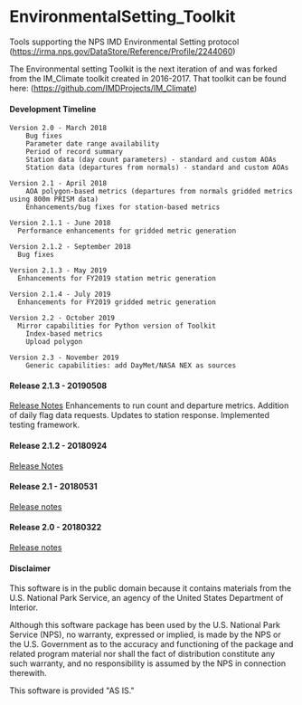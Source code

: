 # EnvironmentalSetting_Toolkit
Tools supporting the NPS IMD Environmental Setting protocol (https://irma.nps.gov/DataStore/Reference/Profile/2244060)

The Environmental setting Toolkit is the next iteration of and was forked from the IM_Climate toolkit created in 2016-2017. That toolkit can be found here: (https://github.com/IMDProjects/IM_Climate)

#### Development Timeline

	Version 2.0 - March 2018
		Bug fixes
		Parameter date range availability
		Period of record summary 
		Station data (day count parameters) - standard and custom AOAs
		Station data (departures from normals) - standard and custom AOAs

	Version 2.1 - April 2018
		AOA polygon-based metrics (departures from normals gridded metrics using 800m PRISM data)
		Enhancements/bug fixes for station-based metrics
	
	Version 2.1.1 - June 2018
	  Performance enhancements for gridded metric generation
	  
	Version 2.1.2 - September 2018
	  Bug fixes

	Version 2.1.3 - May 2019
	  Enhancements for FY2019 station metric generation
	  
	Version 2.1.4 - July 2019
	  Enhancements for FY2019 gridded metric generation

	Version 2.2 - October 2019
	  Mirror capabilities for Python version of Toolkit
		Index-based metrics
		Upload polygon
		
	Version 2.3 - November 2019
		Generic capabilities: add DayMet/NASA NEX as sources


#### Release 2.1.3 - 20190508 #### 
[Release Notes](https://github.com/nationalparkservice/EnvironmentalSetting_Toolkit/releases/tag/v2.1.3)
Enhancements to run count and departure metrics.  Addition of daily flag data requests. Updates to station response. Implemented testing framework.

#### Release 2.1.2 - 20180924 #### 
[Release Notes](https://github.com/nationalparkservice/EnvironmentalSetting_Toolkit/releases/tag/v2.1.2)

#### Release 2.1 - 20180531 ####
[Release notes](https://github.com/nationalparkservice/EnvironmentalSetting_Toolkit/releases)

#### Release 2.0 - 20180322 ####

[Release notes](https://github.com/nationalparkservice/EnvironmentalSetting_Toolkit/releases)
	
#### Disclaimer ####
This software is in the public domain because it contains materials from the U.S. National Park Service, an agency of the United States Department of Interior.

Although this software package has been used by the U.S. National Park Service (NPS), no warranty, expressed or implied, is made by the NPS or the U.S. Government as to the accuracy and functioning of the package and related program material nor shall the fact of distribution constitute any such warranty, and no responsibility is assumed by the NPS in connection therewith.

This software is provided "AS IS."
    

